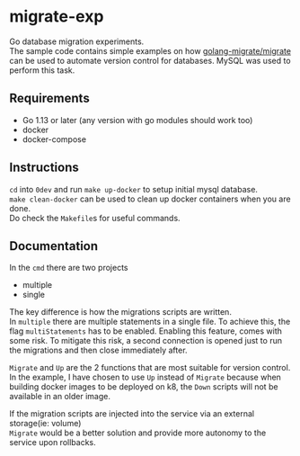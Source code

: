 # migrate-exp
Go database migration experiments.  
The sample code contains simple examples on how 
[golang-migrate/migrate](https://github.com/golang-migrate/migrate) can be used to automate 
version control for databases. MySQL was used to perform this task.

## Requirements
- Go 1.13 or later (any version with go modules should work too)
- docker
- docker-compose

## Instructions
`cd` into `0dev` and run `make up-docker` to setup initial mysql database.  
`make clean-docker` can be used to clean up docker containers when you are done.  
Do check the `Makefile`s for useful commands.

## Documentation
In the `cmd` there are two projects
- multiple
- single

The key difference is how the migrations scripts are written.  
In `multiple` there are multiple statements in a single file.
To achieve this, the flag `multiStatements` has to be enabled. Enabling this feature, 
comes with some risk. To mitigate this risk, a second connection is opened 
just to run the migrations and then close immediately after.  

`Migrate` and `Up` are the 2 functions that are most suitable for version control.  
In the example, I have chosen to use `Up` instead of `Migrate` because when 
building docker images to be deployed on k8, the `Down` scripts will not be available 
in an older image.  

If the migration scripts are injected into the service via an external storage(ie: volume)  
`Migrate` would be a better solution and provide more autonomy to the 
service upon rollbacks. 
